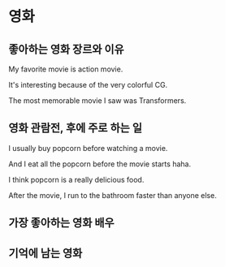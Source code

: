# 영화

## 좋아하는 영화 장르와 이유

My favorite movie is action movie.

It's interesting because of the very colorful CG.

The most memorable movie I saw was Transformers.

## 영화 관람전, 후에 주로 하는 일

I usually buy popcorn before watching a movie.

And I eat all the popcorn before the movie starts haha.

I think popcorn is a really delicious food.

After the movie, I run to the bathroom faster than anyone else.

## 가장 좋아하는 영화 배우

## 기억에 남는 영화
